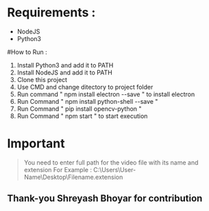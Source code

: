 # Requirements : 
* NodeJS
* Python3

#How to Run :

1. Install Python3 and add it to PATH
2. Install NodeJS and add it to PATH
3. Clone this project
4. Use CMD and change ditectory to project folder
5. Run command " npm install electron --save " to install electron
6. Run Command " npm install python-shell --save "
7. Run Command " pip install opencv-python "
8. Run Command " npm start " to start execution

# Important

> You need to enter full path for the video file with its name and extension
> For Example : C:\Users\User-Name\Desktop\Filename.extension

## Thank-you Shreyash Bhoyar for contribution 